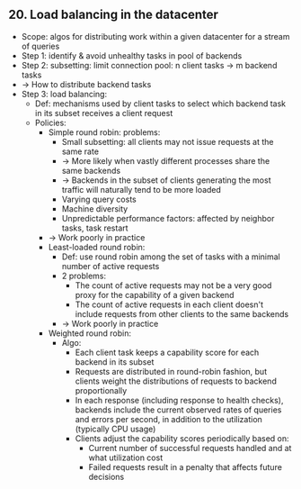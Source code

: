 ## 20. Load balancing in the datacenter
- Scope: algos for distributing work within a given datacenter for a stream of queries
- Step 1: identify & avoid unhealthy tasks in pool of backends
- Step 2: subsetting: limit connection pool: n client tasks -> m backend tasks
- -> How to distribute backend tasks
- Step 3: load balancing:
  - Def: mechanisms used by client tasks to select which backend task in its subset receives a client request
  - Policies:
    - Simple round robin: problems:
      - Small subsetting: all clients may not issue requests at the same rate
      - -> More likely when vastly different processes share the same backends
      - -> Backends in the subset of clients generating the most traffic will naturally tend to be more loaded
      - Varying query costs
      - Machine diversity
      - Unpredictable performance factors: affected by neighbor tasks, task restart
    - -> Work poorly in practice
    - Least-loaded round robin:
      - Def: use round robin among the set of tasks with a minimal number of active requests
      - 2 problems:
        - The count of active requests may not be a very good proxy for the capability of a given backend
        - The count of active requests in each client doesn't include requests from other clients to the same backends
      - -> Work poorly in practice
    - Weighted round robin:
      - Algo:
        - Each client task keeps a capability score for each backend in its subset
        - Requests are distributed in round-robin fashion,
        but clients weight the distributions of requests to backend proportionally
        - In each response (including response to health checks),
        backends include the current observed rates of queries and errors per second, in addition to the utilization (typically CPU usage)
        - Clients adjust the capability scores periodically based on:
          - Current number of successful requests handled and at what utilization cost
          - Failed requests result in a penalty that affects future decisions
